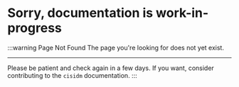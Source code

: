 # Sorry, documentation is work-in-progress

:::warning Page Not Found
The page you're looking for does not yet exist.

---

Please be patient and check again in a few days. If you want, consider contributing to the `cisidm` documentation.
:::

